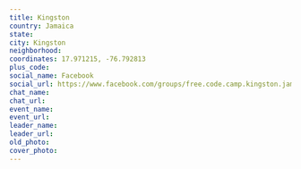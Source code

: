 ```yaml
---
title: Kingston
country: Jamaica
state: 
city: Kingston
neighborhood: 
coordinates: 17.971215, -76.792813
plus_code:
social_name: Facebook
social_url: https://www.facebook.com/groups/free.code.camp.kingston.jamaica
chat_name:
chat_url:
event_name:
event_url:
leader_name:
leader_url:
old_photo: 
cover_photo:
---
```

